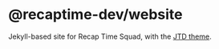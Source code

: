 # @recaptime-dev/website

Jekyll-based site for Recap Time Squad, with the [JTD theme].


[JTD theme]: https://just-the-docs.github.io/just-the-docs/
